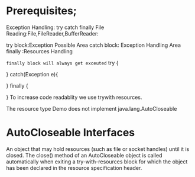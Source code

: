 # Prerequisites;
Exception Handling: try catch finally
File Reading:File,FileReader,BufferReader:

try block:Exception Possible Area
catch block: Exception Handling Area
finally :Resources Handling

`finally block will always get exceuted`
try
{

}
catch(Exception e){

}
finally
{

}
To increase code readablity we use trywith resources.


The resource type Demo does not implement 
java.lang.AutoCloseable

# AutoCloseable Interfaces
An object that may hold resources (such as file or socket handles) until it is closed. The close() method of an AutoCloseable object is called automatically when exiting a try-with-resources block for which the object has been declared in the resource specification header. 